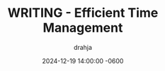 ---
title: WRITING - Efficient Time Management
description: Insert Descriptive Summary Here
author: drahja
date: 2024-12-19 14:00:00 -0600
categories: [Roleplay, Advanced Techniques]
tags: [advanced techniques, add, adhd, alternative options, creative flexibility, drafts, evolution, guides, information, innovation, innovative, methodology, momentum, note taking, partner focus, pose, post, pre-writing, presentation, strategies, chaser tag, tag, techniques, time management, tips, work-life-balance, writing, writing style]
pin: false
media_subpath: '/posts/time_management'
---
